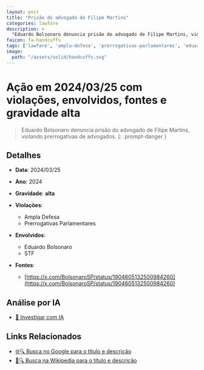 ```yaml
---
layout: post
title: "Prisão do advogado de Filipe Martins"
categories: lawfare
description: > 
  "Eduardo Bolsonaro denuncia prisão do advogado de Filipe Martins, violando prerrogativas de advogados."
faicon: fa-handcuffs
tags: ['lawfare', 'ampla-defesa', 'prerrogativas-parlamentares', 'eduardo-bolsonaro', 'stf', 'gravidade-alta', 'filipe-martins', 'advogado', 'prisao']
image:
  path: "/assets/solid/handcuffs.svg"
---
```


# Ação em 2024/03/25 com violações, envolvidos, fontes e gravidade alta

> Eduardo Bolsonaro denuncia prisão do advogado de Filipe Martins, violando prerrogativas de advogados.
{: .prompt-danger }

## Detalhes
- **Data**: 2024/03/25
- **Ano**: 2024
- **Gravidade**: **alta** <i class="fas fa-handcuffs"></i>

- **Violações**:
  - Ampla Defesa
  - Prerrogativas Parlamentares
- **Envolvidos**:
  - Eduardo Bolsonaro
  - STF
- **Fontes**:
  - [https://x.com/BolsonaroSP/status/1904605132500984260](https://x.com/BolsonaroSP/status/1904605132500984260)

## Análise por IA
- [🤖 Investigar com IA](https://www.perplexity.ai/search?q=%20Pris%C3%A3o%20do%20advogado%20de%20Filipe%20Martins%20Eduardo%20Bolsonaro%20denuncia%20pris%C3%A3o%20do%20advogado%20de%20Filipe%20Martins%2C%20violando%20prerrogativas%20de%20advogados.%20Ampla%20Defesa%20Prerrogativas%20Parlamentares%202024%20gravidade%20alta)

## Links Relacionados
- [🌐🔍 Busca no Google para o título e descrição](https://www.google.com/search?q=%20Pris%C3%A3o%20do%20advogado%20de%20Filipe%20Martins%20Eduardo%20Bolsonaro%20denuncia%20pris%C3%A3o%20do%20advogado%20de%20Filipe%20Martins%2C%20violando%20prerrogativas%20de%20advogados.%20Ampla%20Defesa%20Prerrogativas%20Parlamentares%202024%20gravidade%20alta)
- [📖🔍 Busca na Wikipedia para o título e descrição](https://pt.wikipedia.org/w/index.php?search=%20Pris%C3%A3o%20do%20advogado%20de%20Filipe%20Martins%20Eduardo%20Bolsonaro%20denuncia%20pris%C3%A3o%20do%20advogado%20de%20Filipe%20Martins%2C%20violando%20prerrogativas%20de%20advogados.%20Ampla%20Defesa%20Prerrogativas%20Parlamentares%202024%20gravidade%20alta)

